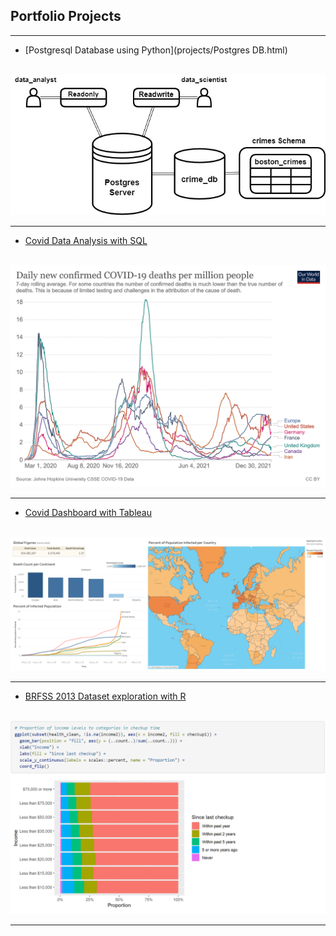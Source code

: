 ## Portfolio Projects
---

- [Postgresql Database using Python](projects/Postgres DB.html)
<br><br>
<img src="images/flow.jpg?raw=true"/>

---

- [Covid Data Analysis with SQL](sql_project.md)
<br><br>
<img src="images/coronavirus-data-explorer.png?raw=true"/>

---

- [Covid Dashboard with Tableau](tableau_project.md)
<br><br>
<img src="images/Covid Dashboard.png?raw=true"/>

---

- [BRFSS 2013 Dataset exploration with R](brfss_2013_r.md)
<br><br>

<img src="images/BRFSS.PNG?raw=true"/>

<!-- ---
## Coming Soon!
Bicycle Sales Dashboard in Excel -->

<!---
[Bicycle Sales Dashboard](excel_project.md)
<br><br>
<img src="images/Bicycle_Sales_Dashboard.PNG?raw=true"/>
-->
---
<!-- - [Python Traffic data exploration Project](python_project.md)
<br><br> -->
<!-- <img src="images/dummy_thumbnail.jpg?raw=true"/> -->
